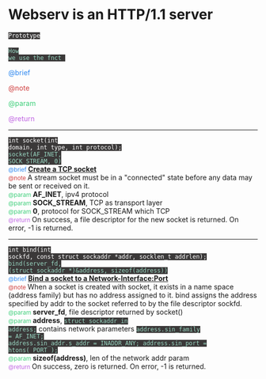 <h1>Webserv is an HTTP/1.1 server</h1>

<code style="background-color:#3b3939; color:#ffffff">Prototype </code></br>
<code style="background-color:#3b3939; color:#98d6c1">How we use the fnct </code></br>
<p style="color:#2e88f0;">@brief </p>
<p style="color:#cf3e3e;">@note </p>
<p style="color:#3ecf7a;">@param </p>
<p style="color:#c066e3;">@return </p>


---

<code style="background-color:#3b3939; color:#ffffff">int socket(int domain, int type, int protocol);</code> </br>
<code style="background-color:#3b3939; color:#98d6c1">socket(AF_INET, SOCK_STREAM, 0)</code> </br>
<small style="color:#2e88f0;">@brief </small><strong><u>Create a TCP socket</u></strong></br>
<small style="color:#cf3e3e;">@note </small>A stream socket must be in a "connected" state before any data may be sent or received on it.</br>
<small style="color:#3ecf7a;">@param </small><strong>AF_INET</strong>, ipv4 protocol</br>
<small style="color:#3ecf7a;">@param </small><strong>SOCK_STREAM</strong>, TCP as transport layer</br>
<small style="color:#3ecf7a;">@param </small><strong>0</strong>, protocol for SOCK_STREAM which TCP</br>
<small style="color:#c066e3;">@return </small>On success, a file descriptor for the new socket is returned. On error, -1 is returned.</br>

---

<code style="background-color:#3b3939; color:#ffffff">int bind(int sockfd, const struct sockaddr *addr, socklen_t addrlen);</code> </br>
<code style="background-color:#3b3939; color:#98d6c1">bind(server_fd, (struct sockaddr *)&address, sizeof(address))</code> </br>
<small style="color:#2e88f0;">@brief </small><strong><u>Bind a socket to a Network-Interface:Port</u></strong></br>
<small style="color:#cf3e3e;">@note </small> When a socket is created with socket, it exists in a name space (address family) but has no address assigned to it. bind assigns the address specified by addr to the socket referred to by the file descriptor sockfd.</br>
<small style="color:#3ecf7a;">@param </small><strong>server_fd</strong>, file descriptor returned by socket()</br>
<small style="color:#3ecf7a;">@param </small><strong>address</strong>, <code style="background-color:#3b3939; color:#98d6c1">struct sockaddr_in address;</code> contains network parameters <code style="background-color:#3b3939; color:#98d6c1">address.sin_family = AF_INET;</br>address.sin_addr.s_addr = INADDR_ANY; address.sin_port = htons( PORT );</code></br>
<small style="color:#3ecf7a;">@param </small><strong>sizeof(address)</strong>, len of the network addr param</br>
<small style="color:#c066e3;">@return </small>On success, zero is returned.  On error, -1 is returned.</br>
